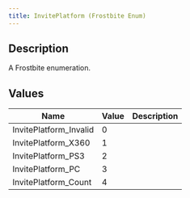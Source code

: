 ```yaml
---
title: InvitePlatform (Frostbite Enum)
---
```

## Description

A Frostbite enumeration.

## Values

| Name                    | Value | Description |
| ----------------------- | ----- | ----------- |
| InvitePlatform\_Invalid | 0     |             |
| InvitePlatform\_X360    | 1     |             |
| InvitePlatform\_PS3     | 2     |             |
| InvitePlatform\_PC      | 3     |             |
| InvitePlatform\_Count   | 4     |             |
